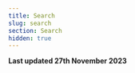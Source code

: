 ```yaml
---
title: Search
slug: search
section: Search
hidden: true
---
```


**Last updated 27th November 2023**

